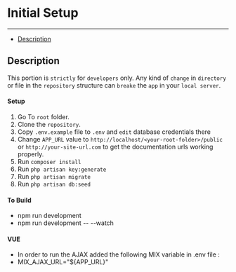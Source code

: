 # Initial Setup
---

- [Description](/{{route}}/{{version}}/initialsetup/#description)

<a name="description"></a>
## Description

This portion is `strictly` for `developers` only. Any kind of `change` in `directory` or file in the `repository` structure can `breake` the `app` in your `local server`.

#### Setup

1. Go To `root` folder.
2. Clone the `repository`.
3. Copy `.env.example` file to `.env` and `edit` database credentials there
4. Change `APP_URL` value to `http://localhost/<your-root-folder>/public` or `http://your-site-url.com` to get the documentation urls working properly.
5. Run `composer install`
6. Run `php artisan key:generate`
7. Run `php artisan migrate`
8. Run `php artisan db:seed`

#### To Build

* npm run development
* npm run development -- --watch

#### VUE

* In order to run the AJAX added the following MIX variable in .env file :
* MIX_AJAX_URL="${APP_URL}"

